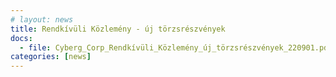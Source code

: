 ```yaml
---
# layout: news
title: Rendkívüli Közlemény - új törzsrészvények
docs:
  - file: Cyberg_Corp_Rendkívüli_Közlemény_új_törzsrészvények_220901.pdf
categories: [news]
---
```

